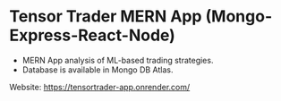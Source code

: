 # Tensor Trader MERN App (Mongo-Express-React-Node)

- MERN App analysis of ML-based trading strategies.  
- Database is available in Mongo DB Atlas. 

Website: https://tensortrader-app.onrender.com/ 
 

